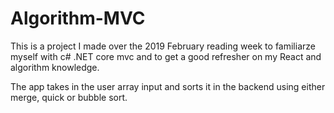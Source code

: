 # Algorithm-MVC
This is a project I made over the 2019 February reading week to familiarze myself with c# .NET core mvc and to get a good refresher on my React and algorithm knowledge.

The app takes in the user array input and sorts it in the backend using either merge, quick or bubble sort.
